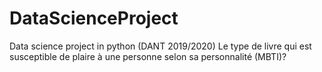 # DataScienceProject
Data science project in python (DANT 2019/2020)
Le type de livre qui est susceptible de plaire à une personne selon sa personnalité (MBTI)?

